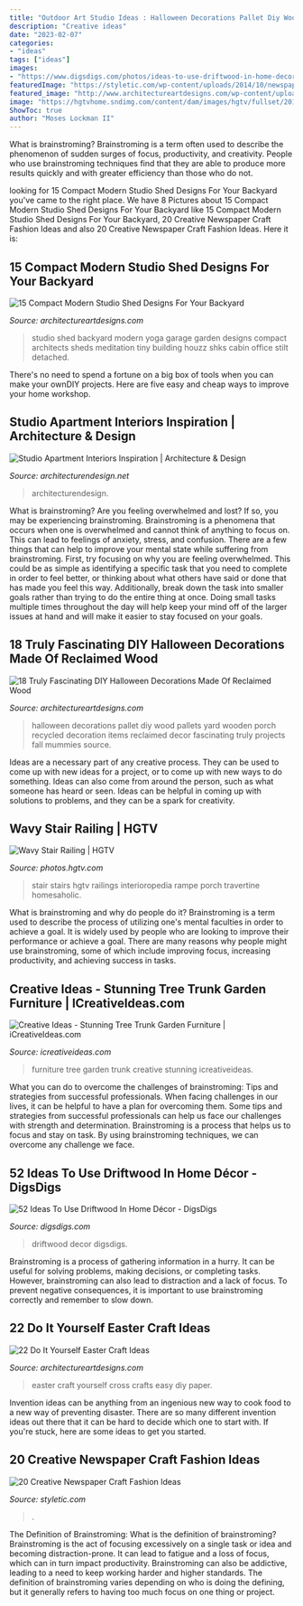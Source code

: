 ```yaml
---
title: "Outdoor Art Studio Ideas : Halloween Decorations Pallet Diy Wood Pallets Yard Wooden Porch Recycled Decoration Items Reclaimed Decor Fascinating Truly Projects Fall Mummies Source"
description: "Creative ideas"
date: "2023-02-07"
categories:
- "ideas"
tags: ["ideas"]
images:
- "https://www.digsdigs.com/photos/ideas-to-use-driftwood-in-home-decor-35.jpg"
featuredImage: "https://styletic.com/wp-content/uploads/2014/10/newspaper-craft-fashion-ideas/14-creative-newspaper-craft-fashion-ideas.jpg"
featured_image: "http://www.architectureartdesigns.com/wp-content/uploads/2016/09/15-8.jpg"
image: "https://hgtvhome.sndimg.com/content/dam/images/hgtv/fullset/2014/12/17/1/AB-Design-Elements_Vacation-Home-Carefree_Stairs.jpg.rend.hgtvcom.616.924.suffix/1418846245860.jpeg"
ShowToc: true
author: "Moses Lockman II"
---
```



What is brainstroming?
Brainstroming is a term often used to describe the phenomenon of sudden surges of focus, productivity, and creativity. People who use brainstroming techniques find that they are able to produce more results quickly and with greater efficiency than those who do not.

	

		
looking for 15 Compact Modern Studio Shed Designs For Your Backyard you've came to the right place. We have 8 Pictures about 15 Compact Modern Studio Shed Designs For Your Backyard like 15 Compact Modern Studio Shed Designs For Your Backyard, 20 Creative Newspaper Craft Fashion Ideas and also 20 Creative Newspaper Craft Fashion Ideas. Here it is:
		
    
## 15 Compact Modern Studio Shed Designs For Your Backyard

<img loading=lazy src="https://www.architectureartdesigns.com/wp-content/uploads/2014/08/15-Compact-Modern-Studio-Shed-Designs-For-Your-Backyard-7-630x840.jpg" onerror="this.onerror=null;this.src='https://tse1.mm.bing.net/th?id=OIP.SJbGhoGxhcDllfgjXBWWMwHaJ4&amp;pid=15.1';" alt="15 Compact Modern Studio Shed Designs For Your Backyard">

_Source: architectureartdesigns.com_

>studio shed backyard modern yoga garage garden designs compact architects sheds meditation tiny building houzz shks cabin office stilt detached. 

	

There's no need to spend a fortune on a big box of tools when you can make your ownDIY projects. Here are five easy and cheap ways to improve your home workshop.

    
## Studio Apartment Interiors Inspiration | Architecture &amp; Design

<img loading=lazy src="https://cdn.architecturendesign.net/wp-content/uploads/2014/07/20-chic-studio-apartment-ideas.jpeg" onerror="this.onerror=null;this.src='https://tse1.mm.bing.net/th?id=OIP.arAJmQziq3FzIhchRfvSVQHaJ4&amp;pid=15.1';" alt="Studio Apartment Interiors Inspiration | Architecture &amp; Design">

_Source: architecturendesign.net_

>architecturendesign. 

	

What is brainstroming?
Are you feeling overwhelmed and lost? If so, you may be experiencing brainstroming. Brainstroming is a phenomena that occurs when one is overwhelmed and cannot think of anything to focus on. This can lead to feelings of anxiety, stress, and confusion. There are a few things that can help to improve your mental state while suffering from brainstroming. First, try focusing on why you are feeling overwhelmed. This could be as simple as identifying a specific task that you need to complete in order to feel better, or thinking about what others have said or done that has made you feel this way. Additionally, break down the task into smaller goals rather than trying to do the entire thing at once. Doing small tasks multiple times throughout the day will help keep your mind off of the larger issues at hand and will make it easier to stay focused on your goals.

    
## 18 Truly Fascinating DIY Halloween Decorations Made Of Reclaimed Wood

<img loading=lazy src="http://www.architectureartdesigns.com/wp-content/uploads/2016/09/15-8.jpg" onerror="this.onerror=null;this.src='https://tse2.mm.bing.net/th?id=OIP.d7_F82pkTBkZOq5DCjnEMwHaJ4&amp;pid=15.1';" alt="18 Truly Fascinating DIY Halloween Decorations Made Of Reclaimed Wood">

_Source: architectureartdesigns.com_

>halloween decorations pallet diy wood pallets yard wooden porch recycled decoration items reclaimed decor fascinating truly projects fall mummies source. 

	

Ideas are a necessary part of any creative process. They can be used to come up with new ideas for a project, or to come up with new ways to do something. Ideas can also come from around the person, such as what someone has heard or seen. Ideas can be helpful in coming up with solutions to problems, and they can be a spark for creativity.

    
## Wavy Stair Railing | HGTV

<img loading=lazy src="https://hgtvhome.sndimg.com/content/dam/images/hgtv/fullset/2014/12/17/1/AB-Design-Elements_Vacation-Home-Carefree_Stairs.jpg.rend.hgtvcom.616.924.suffix/1418846245860.jpeg" onerror="this.onerror=null;this.src='https://tse3.mm.bing.net/th?id=OIP.-cPd0f21edKzgFrJ2OdK3QHaLH&amp;pid=15.1';" alt="Wavy Stair Railing | HGTV">

_Source: photos.hgtv.com_

>stair stairs hgtv railings interioropedia rampe porch travertine homesaholic. 

	

What is brainstroming and why do people do it?
Brainstroming is a term used to describe the process of utilizing one's mental faculties in order to achieve a goal. It is widely used by people who are looking to improve their performance or achieve a goal. There are many reasons why people might use brainstroming, some of which include improving focus, increasing productivity, and achieving success in tasks.

    
## Creative Ideas - Stunning Tree Trunk Garden Furniture | ICreativeIdeas.com

<img loading=lazy src="http://www.icreativeideas.com/wp-content/uploads/2014/10/Creative-Ideas-Stunning-Tree-Trunk-Garden-Furniture-7.jpg?ae727b" onerror="this.onerror=null;this.src='https://tse4.mm.bing.net/th?id=OIP.4sMdyxvWSlNevkxtW3X2ygHaJ4&amp;pid=15.1';" alt="Creative Ideas - Stunning Tree Trunk Garden Furniture | iCreativeIdeas.com">

_Source: icreativeideas.com_

>furniture tree garden trunk creative stunning icreativeideas. 

	

What you can do to overcome the challenges of brainstroming: Tips and strategies from successful professionals.
When facing challenges in our lives, it can be helpful to have a plan for overcoming them. Some tips and strategies from successful professionals can help us face our challenges with strength and determination. Brainstroming is a process that helps us to focus and stay on task. By using brainstroming techniques, we can overcome any challenge we face.

    
## 52 Ideas To Use Driftwood In Home Décor - DigsDigs

<img loading=lazy src="https://www.digsdigs.com/photos/ideas-to-use-driftwood-in-home-decor-35.jpg" onerror="this.onerror=null;this.src='https://tse2.mm.bing.net/th?id=OIP.rIEcS8OP17iq6vXUCIrKkgHaJ4&amp;pid=15.1';" alt="52 Ideas To Use Driftwood In Home Décor - DigsDigs">

_Source: digsdigs.com_

>driftwood decor digsdigs. 

	

Brainstroming is a process of gathering information in a hurry. It can be useful for solving problems, making decisions, or completing tasks. However, brainstroming can also lead to distraction and a lack of focus. To prevent negative consequences, it is important to use brainstroming correctly and remember to slow down.

    
## 22 Do It Yourself Easter Craft Ideas

<img loading=lazy src="https://www.architectureartdesigns.com/wp-content/uploads/2013/03/the-Easy-Easter-DIY-Crafts-Contact-paper-cross.jpg" onerror="this.onerror=null;this.src='https://tse4.mm.bing.net/th?id=OIP.dsdT4upNGmNo_kQxjdz7zgHaKw&amp;pid=15.1';" alt="22 Do It Yourself Easter Craft Ideas">

_Source: architectureartdesigns.com_

>easter craft yourself cross crafts easy diy paper. 

	

Invention ideas can be anything from an ingenious new way to cook food to a new way of preventing disaster. There are so many different invention ideas out there that it can be hard to decide which one to start with. If you're stuck, here are some ideas to get you started.

    
## 20 Creative Newspaper Craft Fashion Ideas

<img loading=lazy src="https://styletic.com/wp-content/uploads/2014/10/newspaper-craft-fashion-ideas/14-creative-newspaper-craft-fashion-ideas.jpg" onerror="this.onerror=null;this.src='https://tse2.mm.bing.net/th?id=OIP.LGUML7UIRXT0iilHjTsgxQHaLH&amp;pid=15.1';" alt="20 Creative Newspaper Craft Fashion Ideas">

_Source: styletic.com_

>. 

	

The Definition of Brainstroming: What is the definition of brainstroming?
Brainstroming is the act of focusing excessively on a single task or idea and becoming distraction-prone. It can lead to fatigue and a loss of focus, which can in turn impact productivity. Brainstroming can also be addictive, leading to a need to keep working harder and higher standards. The definition of brainstroming varies depending on who is doing the defining, but it generally refers to having too much focus on one thing or project.

